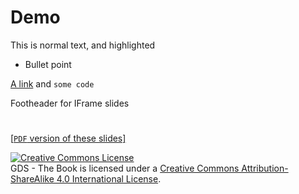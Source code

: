 # Demo

This is normal text, and <span class="hlg"> highlighted </span>

- Bullet point

[A link](https://urbangrammarai.github.com) and `some code`

<span class="pie"> Footheader for IFrame slides </span>

# 
##

[[`PDF` version of these slides]](./index.pdf)

<a rel="license" href="http://creativecommons.org/licenses/by-sa/4.0/"><img alt="Creative Commons License" style="border-width:0" src="https://i.creativecommons.org/l/by-sa/4.0/88x31.png" /></a><br /><span xmlns:dct="http://purl.org/dc/terms/" property="dct:title"> GDS - The Book </span> is licensed under a <a rel="license" href="http://creativecommons.org/licenses/by-sa/4.0/">Creative Commons Attribution-ShareAlike 4.0 International License</a>.
